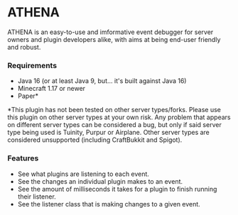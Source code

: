 # ATHENA
ATHENA is an easy-to-use and imformative event debugger for server owners and plugin developers alike, with aims at being end-user friendly and robust.

### Requirements
- Java 16 (or at least Java 9, but... it's built against Java 16)
- Minecraft 1.17 or newer
- Paper*

*This plugin has not been tested on other server types/forks. Please use this plugin on other server types at your own risk. Any problem that appears on different server types can be considered a bug, but only if said server type being used is Tuinity, Purpur or Airplane. Other server types are considered unsupported (including CraftBukkit and Spigot).

### Features
- See what plugins are listening to each event.
- See the changes an individual plugin makes to an event.
- See the amount of milliseconds it takes for a plugin to finish running their listener.
- See the listener class that is making changes to a given event.
